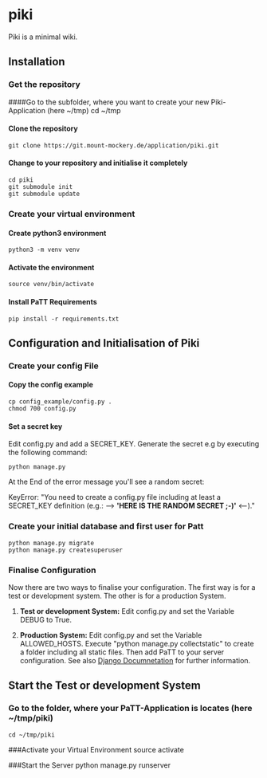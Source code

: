 # piki

Piki is a minimal wiki.


## Installation
### Get the repository
####Go to the subfolder, where you want to create your new Piki-Application (here ~/tmp)
    cd ~/tmp
#### Clone the repository
    git clone https://git.mount-mockery.de/application/piki.git
#### Change to your repository and initialise it completely
    cd piki
    git submodule init
    git submodule update


### Create your virtual environment
#### Create python3 environment
    python3 -m venv venv
#### Activate the environment
    source venv/bin/activate
#### Install PaTT Requirements
    pip install -r requirements.txt

## Configuration and Initialisation of Piki
### Create your config File
#### Copy the config example
    cp config_example/config.py .
    chmod 700 config.py

#### Set a secret key
Edit config.py and add a SECRET_KEY. Generate the secret e.g by executing the following command:

    python manage.py

At the End of the error message you'll see a random secret:

KeyError: "You need to create a config.py file including at least a SECRET_KEY definition (e.g.: --> **'HERE IS THE RANDOM SECRET ;-)'** <--)."



### Create your initial database and first user for Patt
    python manage.py migrate
    python manage.py createsuperuser

### Finalise Configuration
Now there are two ways to finalise your configuration. The first way is for a test or development system. The other is for a production System.

1. **Test or development System:** Edit config.py and set the Variable DEBUG to True.

2. **Production System:** Edit config.py and set the Variable ALLOWED_HOSTS. Execute "python manage.py collectstatic" to create a folder including all static files. Then add PaTT to your server configuration. See also [Django Documnetation](https://docs.djangoproject.com/en/3.1/howto/deployment/) for further information.

## Start the Test or development System
### Go to the folder, where your PaTT-Application is locates (here ~/tmp/piki)
    cd ~/tmp/piki

###Activate your Virtual Environment
    source activate

###Start the Server
    python manage.py runserver
